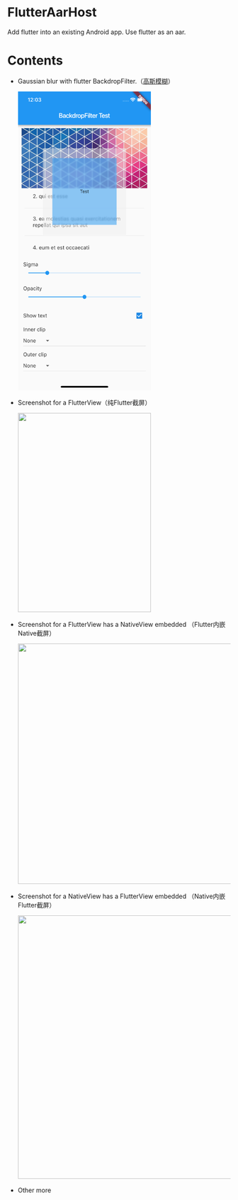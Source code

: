 # FlutterAarHost
Add flutter into an existing Android app. Use flutter as an aar.


# Contents
- Gaussian blur with flutter BackdropFilter.（[高斯模糊](https://github.com/zhaoya188/FlutterBlurDemo)）
  <div><img width="300" height="675" src="https://github.com/zhaoya188/FlutterBlurDemo/raw/master/ScreenShot.png"/></div>

- Screenshot for a FlutterView（纯Flutter截屏）
  <div><img width="300" height="450" src="https://github.com/zhaoya188/flutter_app/raw/master/screenshot/screenshot-screenshot.png"/></div>

- Screenshot for a FlutterView has a NativeView embedded （Flutter内嵌Native截屏）
  <div><img width="728" height="543" src="https://github.com/zhaoya188/flutter_app/raw/master/screenshot/screenshot-flutter-embeded-native.png"/></div>

- Screenshot for a NativeView has a FlutterView embedded （Native内嵌Flutter截屏）
  <div><img width="782" height="595" src="https://github.com/zhaoya188/flutter_app/raw/master/screenshot/screenshot-native-embeded-flutter.png"/></div>

- Other more
